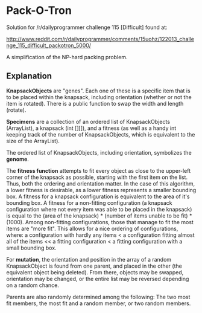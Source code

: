 Pack-O-Tron
===========

Solution for /r/dailyprogrammer challenge 115 [Difficult] found at:

http://www.reddit.com/r/dailyprogrammer/comments/15uohz/122013_challenge_115_difficult_packotron_5000/

A simplification of the NP-hard packing problem.


Explanation
-----------

**KnapsackObjects** are "genes". Each one of these is a specific item that is to be placed within the knapsack, including orientation (whether or not the item is rotated). There is a public function to swap the width and length (rotate).

**Specimens** are a collection of an ordered list of KnapsackObjects (ArrayList<KnapsackObject>), a knapsack (int [][]), and a fitness (as well as a handy int keeping track of the number of KnapsackObjects, which is equivalent to the size of the ArrayList). 

The ordered list of KnapsackObjects, including orientation, symbolizes the **genome**.

The **fitness function** attempts to fit every object as close to the upper-left corner of the knapsack as possible, starting with the first item on the list. Thus, both the ordering and orientation matter. In the case of this algorithm, a lower fitness is desirable, as a lower fitness represents a smaller bounding box. A fitness for a knapsack configuration is equivalent to the area of it's bounding box. A fitness for a non-fitting configuration (a knapsack configuration where not every item was able to be placed in the knapsack) is equal to the (area of the knapsack) * (number of items unable to be fit) * (1000). Among non-fitting configurations, those that manage to fit the most items are "more fit". This allows for a nice ordering of configurations, where: a configuration with hardly any items  < a configuration fitting almost all of the items << a fitting configuration < a fitting configuration with a small bounding box.

For **mutation**, the orientation and position in the array of a random KnapsackObject is found from one parent, and placed in the other (the equivalent object being deleted). From there, objects may be swapped, orientation may be changed, or the entire list may be reversed depending on a random chance. 

Parents are also randomly determined among the following: The two most fit members, the most fit and a random member, or two random members.
